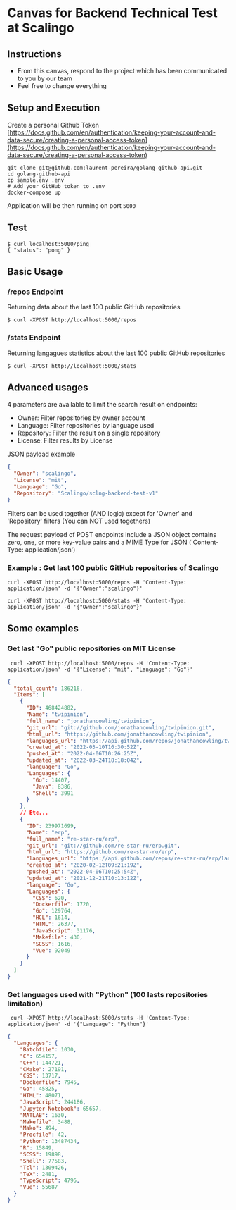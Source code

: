 # Canvas for Backend Technical Test at Scalingo

## Instructions

* From this canvas, respond to the project which has been communicated to you by our team
* Feel free to change everything

## Setup and Execution

Create a personal Github Token
[https://docs.github.com/en/authentication/keeping-your-account-and-data-secure/creating-a-personal-access-token](https://docs.github.com/en/authentication/keeping-your-account-and-data-secure/creating-a-personal-access-token)
````
git clone git@github.com:laurent-pereira/golang-github-api.git
cd golang-github-api
cp sample.env .env
# Add your GitHub token to .env
docker-compose up
````

Application will be then running on port `5000`

## Test

````
$ curl localhost:5000/ping
{ "status": "pong" }
````

## Basic Usage

### /repos Endpoint
Returning data about the last 100 public GitHub repositories

````console
$ curl -XPOST http://localhost:5000/repos
````

### /stats Endpoint
Returning langagues statistics about the last 100 public GitHub repositories

````console
$ curl -XPOST http://localhost:5000/stats
````

## Advanced usages
4 parameters are available to limit the search result on endpoints:

- Owner: Filter repositories by owner account
- Language: Filter repositories by language used
- Repository: Filter the result on a single repository
- License: Filter results by License

JSON payload example
````json
{
  "Owner": "scalingo",
  "License": "mit",
  "Language": "Go",
  "Repository": "Scalingo/sclng-backend-test-v1"
}
````

Filters can be used together (AND logic) except for 'Owner' and 'Repository' filters (You can NOT used togethers)

The request payload of POST endpoints include a JSON object contains zero, one, or more key-value pairs and a MIME Type for JSON ('Content-Type: application/json')

### Example : Get last 100 public GitHub repositories of Scalingo 
````console
curl -XPOST http://localhost:5000/repos -H 'Content-Type: application/json' -d '{"Owner":"scalingo"}'

curl -XPOST http://localhost:5000/stats -H 'Content-Type: application/json' -d '{"Owner":"scalingo"}'
````

## Some examples

### Get last "Go" public repositories on MIT License

````console
 curl -XPOST http://localhost:5000/repos -H 'Content-Type: application/json' -d '{"License": "mit", "Language": "Go"}'
````

````json
{
  "total_count": 186216,
  "Items": [
    {
      "ID": 468424882,
      "Name": "twipinion",
      "full_name": "jonathancowling/twipinion",
      "git_url": "git://github.com/jonathancowling/twipinion.git",
      "html_url": "https://github.com/jonathancowling/twipinion",
      "languages_url": "https://api.github.com/repos/jonathancowling/twipinion/languages",
      "created_at": "2022-03-10T16:30:52Z",
      "pushed_at": "2022-04-06T10:26:25Z",
      "updated_at": "2022-03-24T18:18:04Z",
      "language": "Go",
      "Languages": {
        "Go": 14407,
        "Java": 8386,
        "Shell": 3991
      }
    },
    // Etc...
    {
      "ID": 239971699,
      "Name": "erp",
      "full_name": "re-star-ru/erp",
      "git_url": "git://github.com/re-star-ru/erp.git",
      "html_url": "https://github.com/re-star-ru/erp",
      "languages_url": "https://api.github.com/repos/re-star-ru/erp/languages",
      "created_at": "2020-02-12T09:21:19Z",
      "pushed_at": "2022-04-06T10:25:54Z",
      "updated_at": "2021-12-21T10:13:12Z",
      "language": "Go",
      "Languages": {
        "CSS": 620,
        "Dockerfile": 1720,
        "Go": 129764,
        "HCL": 1614,
        "HTML": 26377,
        "JavaScript": 31176,
        "Makefile": 430,
        "SCSS": 1616,
        "Vue": 92049
      }
    }
  ]
}
````

### Get languages used with "Python" (100 lasts repositories limitation)
````console
 curl -XPOST http://localhost:5000/stats -H 'Content-Type: application/json' -d '{"Language": "Python"}'
````

````json
{
  "Languages": {
    "Batchfile": 1030,
    "C": 654157,
    "C++": 144721,
    "CMake": 27191,
    "CSS": 13717,
    "Dockerfile": 7945,
    "Go": 45825,
    "HTML": 48071,
    "JavaScript": 244186,
    "Jupyter Notebook": 65657,
    "MATLAB": 1630,
    "Makefile": 3488,
    "Mako": 494,
    "Procfile": 42,
    "Python": 13487434,
    "R": 15849,
    "SCSS": 19898,
    "Shell": 77583,
    "Tcl": 1309426,
    "TeX": 2481,
    "TypeScript": 4796,
    "Vue": 55687
  }
}
````